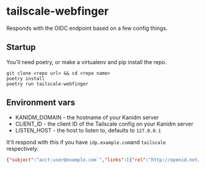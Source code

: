 # tailscale-webfinger

Responds with the OIDC endpoint based on a few config things.

## Startup

You'll need poetry, or make a virtualenv and pip install the repo.

```shell
git clone <repo url> && cd <repo name>
poetry install
poetry run tailscale-webfinger
```

## Environment vars

- KANIDM_DOMAIN - the hostname of your Kanidm server
- CLIENT_ID - the client ID of the Tailscale config on your Kanidm server
- LISTEN_HOST - the host to listen to, defaults to `127.0.0.1`

It'll respond with this if you have `idp.example.com`and `tailscale` respectively:

```json
{"subject":"acct:user@example.com`","links":[{"rel":"http://openid.net/specs/connect/1.0/issuer","href":"https://idp.example.com/oauth2/openid/tailscale/.well-known/openid-configuration"}]}
```
